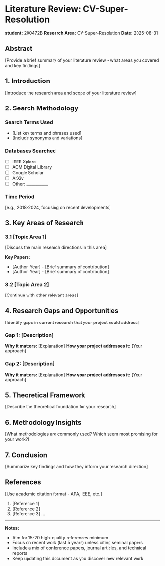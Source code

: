 # Literature Review: CV-Super-Resolution

**student:** 200472B
**Research Area:** CV-Super-Resolution
**Date:** 2025-08-31

## Abstract

[Provide a brief summary of your literature review - what areas you covered and key findings]

## 1. Introduction

[Introduce the research area and scope of your literature review]

## 2. Search Methodology

### Search Terms Used
- [List key terms and phrases used]
- [Include synonyms and variations]

### Databases Searched
- [ ] IEEE Xplore
- [ ] ACM Digital Library
- [ ] Google Scholar
- [ ] ArXiv
- [ ] Other: ___________

### Time Period
[e.g., 2018-2024, focusing on recent developments]

## 3. Key Areas of Research

### 3.1 [Topic Area 1]
[Discuss the main research directions in this area]

**Key Papers:**
- [Author, Year] - [Brief summary of contribution]
- [Author, Year] - [Brief summary of contribution]

### 3.2 [Topic Area 2]
[Continue with other relevant areas]

## 4. Research Gaps and Opportunities

[Identify gaps in current research that your project could address]

### Gap 1: [Description]
**Why it matters:** [Explanation]
**How your project addresses it:** [Your approach]

### Gap 2: [Description]
**Why it matters:** [Explanation]
**How your project addresses it:** [Your approach]

## 5. Theoretical Framework

[Describe the theoretical foundation for your research]

## 6. Methodology Insights

[What methodologies are commonly used? Which seem most promising for your work?]

## 7. Conclusion

[Summarize key findings and how they inform your research direction]

## References

[Use academic citation format - APA, IEEE, etc.]

1. [Reference 1]
2. [Reference 2]
3. [Reference 3]
...

---

**Notes:**
- Aim for 15-20 high-quality references minimum
- Focus on recent work (last 5 years) unless citing seminal papers
- Include a mix of conference papers, journal articles, and technical reports
- Keep updating this document as you discover new relevant work
